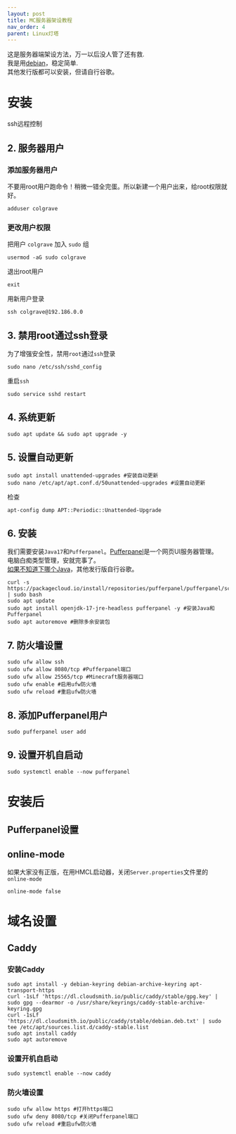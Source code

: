 ```yaml
---
layout: post
title: MC服务器架设教程
nav_order: 4
parent: Linux灯塔
---
```

这是服务器端架设方法，万一以后没人管了还有救.  
我是用[debian](https://www.debian.org/)，稳定简单.  
其他发行版都可以安装，但请自行谷歌。

# 安装
ssh远程控制

## 2. 服务器用户
### 添加服务器用户
不要用root用户跑命令！稍微一错全完蛋。所以新建一个用户出来，给root权限就好。
```
adduser colgrave
```
### 更改用户权限
把用户 `colgrave` 加入 `sudo` 组
```
usermod -aG sudo colgrave
```
退出root用户
```
exit
```
用新用户登录
```
ssh colgrave@192.186.0.0
```
## 3. 禁用root通过ssh登录
为了增强安全性，禁用`root`通过`ssh`登录
```
sudo nano /etc/ssh/sshd_config
```
重启`ssh`
```
sudo service sshd restart
```
## 4. 系统更新
```
sudo apt update && sudo apt upgrade -y
```
## 5. 设置自动更新
```
sudo apt install unattended-upgrades #安装自动更新
sudo nano /etc/apt/apt.conf.d/50unattended-upgrades #设置自动更新
```
检查
```
apt-config dump APT::Periodic::Unattended-Upgrade
```
## 6. 安装
我们需要安装`Java17`和`Pufferpanel`。[Pufferpanel](https://www.pufferpanel.com/)是一个网页UI服务器管理。  
电脑白痴类型管理，安就完事了。  
[如果不知道下哪个Java](https://packages.debian.org/search?keywords=openjdk)，其他发行版自行谷歌。
```
curl -s https://packagecloud.io/install/repositories/pufferpanel/pufferpanel/script.deb.sh | sudo bash
sudo apt update
sudo apt install openjdk-17-jre-headless pufferpanel -y #安装Java和Pufferpanel
sudo apt autoremove #删除多余安装包
```
## 7. 防火墙设置
```
sudo ufw allow ssh
sudo ufw allow 8080/tcp #Pufferpanel端口
sudo ufw allow 25565/tcp #Minecraft服务器端口
sudo ufw enable #启用ufw防火墙
sudo ufw reload #重启ufw防火墙
```
## 8. 添加Pufferpanel用户
```
sudo pufferpanel user add
```
## 9. 设置开机自启动
```
sudo systemctl enable --now pufferpanel
```

# 安装后
## Pufferpanel设置
## online-mode
如果大家没有正版，在用HMCL启动器，关闭`Server.properties`文件里的`online-mode`
```
online-mode false
```

# 域名设置
## Caddy
### 安装Caddy
```
sudo apt install -y debian-keyring debian-archive-keyring apt-transport-https
curl -1sLf 'https://dl.cloudsmith.io/public/caddy/stable/gpg.key' | sudo gpg --dearmor -o /usr/share/keyrings/caddy-stable-archive-keyring.gpg
curl -1sLf 'https://dl.cloudsmith.io/public/caddy/stable/debian.deb.txt' | sudo tee /etc/apt/sources.list.d/caddy-stable.list
sudo apt install caddy
sudo apt autoremove
```
### 设置开机自启动
```
sudo systemctl enable --now caddy
```
### 防火墙设置
```
sudo ufw allow https #打开https端口
sudo ufw deny 8080/tcp #关闭Pufferpanel端口
sudo ufw reload #重启ufw防火墙
```

<script src="https://utteranc.es/client.js"
        repo="Colgrave34/Colgrave34.github.io"
        issue-term="pathname"
        label="Comment"
        theme="github-dark"
        crossorigin="anonymous"
        async>
</script>